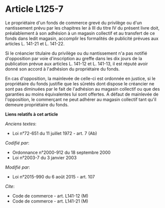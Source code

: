 # Article L125-7

Le propriétaire d'un fonds de commerce grevé du privilège ou d'un nantissement prévu par les chapitres Ier à III du titre IV
du présent livre doit, préalablement à son adhésion à un magasin collectif et au transfert de ce fonds dans ledit magasin,
accomplir les formalités de publicité prévues aux articles L. 141-21 et L. 141-22. 

Si le créancier titulaire du privilège ou du nantissement n'a pas notifié d'opposition par voie d'inscription au greffe dans
les dix jours de la     publication prévue aux articles L. 141-12 et L. 141-13, il est réputé avoir donné son accord à
l'adhésion du propriétaire du fonds. 

En cas d'opposition, la mainlevée de celle-ci est ordonnée en justice, si le propriétaire du fonds justifie que les sûretés
dont dispose le créancier ne sont pas diminuées par le fait de l'adhésion au magasin collectif ou que des garanties au moins
équivalentes lui sont offertes. A défaut de mainlevée de l'opposition, le commerçant ne peut adhérer au magasin collectif
tant qu'il demeure propriétaire du fonds.

**Liens relatifs à cet article**

_Anciens textes_:

  - Loi n°72-651 du 11 juillet 1972 - art. 7 (Ab)

_Codifié par_:

  - Ordonnance n°2000-912 du 18 septembre 2000
  - Loi n°2003-7 du 3 janvier 2003

_Modifié par_:

  - Loi n°2015-990 du 6 août 2015 - art. 107

_Cite_:

  - Code de commerce - art. L141-12 (M)
  - Code de commerce - art. L141-21 (M)
